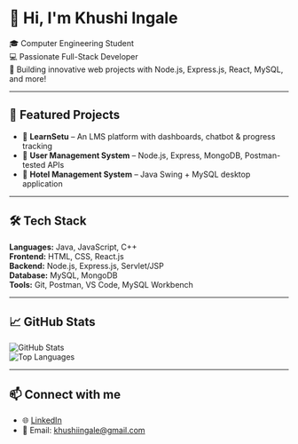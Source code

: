 # 👋 Hi, I'm Khushi Ingale

🎓 Computer Engineering Student  
💻 Passionate Full-Stack Developer  
🚀 Building innovative web projects with Node.js, Express.js, React, MySQL, and more!

---

## 🌟 Featured Projects

- 🔹 **LearnSetu** – An LMS platform with dashboards, chatbot & progress tracking  
- 🔹 **User Management System** – Node.js, Express, MongoDB, Postman-tested APIs  
- 🔹 **Hotel Management System** – Java Swing + MySQL desktop application

---

## 🛠️ Tech Stack

**Languages:** Java, JavaScript, C++  
**Frontend:** HTML, CSS, React.js  
**Backend:** Node.js, Express.js, Servlet/JSP  
**Database:** MySQL, MongoDB  
**Tools:** Git, Postman, VS Code, MySQL Workbench  

---

## 📈 GitHub Stats

![GitHub Stats](https://github-readme-stats.vercel.app/api?username=khushiingale&show_icons=true&theme=radical)  
![Top Languages](https://github-readme-stats.vercel.app/api/top-langs/?username=khushiingale&layout=compact&theme=radical)

---

## 📫 Connect with me

- 🌐 [LinkedIn](https://www.linkedin.com/in/khushi-ingale/)
- 📧 Email: khushiingale@gmail.com
